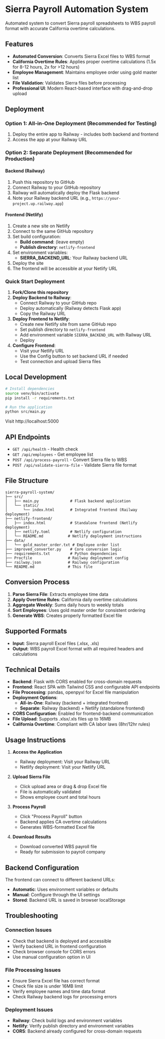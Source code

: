 # Sierra Payroll Automation System

Automated system to convert Sierra payroll spreadsheets to WBS payroll format with accurate California overtime calculations.

## Features

- **Automated Conversion**: Converts Sierra Excel files to WBS format
- **California Overtime Rules**: Applies proper overtime calculations (1.5x for 8-12 hours, 2x for >12 hours)
- **Employee Management**: Maintains employee order using gold master list
- **File Validation**: Validates Sierra files before processing
- **Professional UI**: Modern React-based interface with drag-and-drop upload

## Deployment

### Option 1: All-in-One Deployment (Recommended for Testing)
1. Deploy the entire app to Railway - includes both backend and frontend
2. Access the app at your Railway URL

### Option 2: Separate Deployment (Recommended for Production)

#### Backend (Railway)
1. Push this repository to GitHub
2. Connect Railway to your GitHub repository
3. Railway will automatically deploy the Flask backend
4. Note your Railway backend URL (e.g., `https://your-project.up.railway.app`)

#### Frontend (Netlify)
1. Create a new site on Netlify
2. Connect to the same GitHub repository
3. Set build configuration:
   - **Build command**: (leave empty)
   - **Publish directory**: `netlify-frontend`
4. Set environment variables:
   - **SIERRA_BACKEND_URL**: Your Railway backend URL
5. Deploy the site
6. The frontend will be accessible at your Netlify URL

### Quick Start Deployment

1. **Fork/Clone this repository**
2. **Deploy Backend to Railway**:
   - Connect Railway to your GitHub repo
   - Deploy automatically (Railway detects Flask app)
   - Copy the Railway URL
3. **Deploy Frontend to Netlify**:
   - Create new Netlify site from same GitHub repo
   - Set publish directory to `netlify-frontend`
   - Add environment variable `SIERRA_BACKEND_URL` with Railway URL
   - Deploy
4. **Configure Frontend**:
   - Visit your Netlify URL
   - Use the Config button to set backend URL if needed
   - Test connection and upload Sierra files

## Local Development

```bash
# Install dependencies
source venv/bin/activate
pip install -r requirements.txt

# Run the application
python src/main.py
```

Visit http://localhost:5000

## API Endpoints

- `GET /api/health` - Health check
- `GET /api/employees` - Get employee list
- `POST /api/process-payroll` - Convert Sierra file to WBS
- `POST /api/validate-sierra-file` - Validate Sierra file format

## File Structure

```
sierra-payroll-system/
├── src/
│   ├── main.py              # Flask backend application
│   └── static/
│       └── index.html       # Integrated frontend (Railway deployment)
├── netlify-frontend/
│   ├── index.html           # Standalone frontend (Netlify deployment)
│   ├── netlify.toml         # Netlify configuration
│   └── README.md           # Netlify deployment instructions
├── data/
│   └── gold_master_order.txt # Employee order list
├── improved_converter.py    # Core conversion logic
├── requirements.txt         # Python dependencies
├── Procfile                # Railway deployment config
├── railway.json            # Railway configuration
└── README.md               # This file
```

## Conversion Process

1. **Parse Sierra File**: Extracts employee time data
2. **Apply Overtime Rules**: California daily overtime calculations
3. **Aggregate Weekly**: Sums daily hours to weekly totals
4. **Sort Employees**: Uses gold master order for consistent ordering
5. **Generate WBS**: Creates properly formatted Excel file

## Supported Formats

- **Input**: Sierra payroll Excel files (.xlsx, .xls)
- **Output**: WBS payroll Excel format with all required headers and calculations

## Technical Details

- **Backend**: Flask with CORS enabled for cross-domain requests
- **Frontend**: React SPA with Tailwind CSS and configurable API endpoints
- **File Processing**: pandas, openpyxl for Excel file manipulation
- **Deployment Options**:
  - **All-in-One**: Railway (backend + integrated frontend)
  - **Separate**: Railway (backend) + Netlify (standalone frontend)
- **CORS Configuration**: Enabled for frontend-backend communication
- **File Upload**: Supports .xlsx/.xls files up to 16MB
- **California Overtime**: Compliant with CA labor laws (8hr/12hr rules)

## Usage Instructions

1. **Access the Application**
   - Railway deployment: Visit your Railway URL
   - Netlify deployment: Visit your Netlify URL

2. **Upload Sierra File**
   - Click upload area or drag & drop Excel file
   - File is automatically validated
   - Shows employee count and total hours

3. **Process Payroll**
   - Click "Process Payroll" button
   - Backend applies CA overtime calculations
   - Generates WBS-formatted Excel file

4. **Download Results**
   - Download converted WBS payroll file
   - Ready for submission to payroll company

## Backend Configuration

The frontend can connect to different backend URLs:
- **Automatic**: Uses environment variables or defaults
- **Manual**: Configure through the UI settings
- **Stored**: Backend URL is saved in browser localStorage

## Troubleshooting

### Connection Issues
- Check that backend is deployed and accessible
- Verify backend URL in frontend configuration
- Check browser console for CORS errors
- Use manual configuration option in UI

### File Processing Issues
- Ensure Sierra Excel file has correct format
- Check file size is under 16MB limit
- Verify employee names and time data format
- Check Railway backend logs for processing errors

### Deployment Issues
- **Railway**: Check build logs and environment variables
- **Netlify**: Verify publish directory and environment variables
- **CORS**: Backend already configured for cross-domain requests

